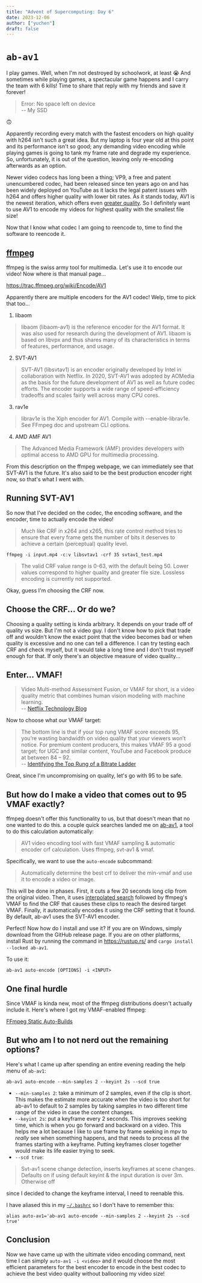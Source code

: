```yaml
---
title: "Advent of Supercomputing: Day 6"
date: 2023-12-06
author: ["yuchen"]
draft: false
---
```


# `ab-av1`

I play games.  Well, when I'm not destroyed by schoolwork, at least 😭  And sometimes while playing
games, a spectacular game happens and I carry the team with 6 kills!  Time to share that reply with
my friends and save it forever!

> Error: No space left on device  
> -- My SSD

🙃

Apparently recording every match with the fastest encoders on high quality with h264 isn't such a
great idea.  But my laptop is four year old at this point and its performance isn't so good; any
demanding video encoding while playing games is going to tank my frame rate and degrade my
experience.  So, unfortunately, it is out of the question, leaving only re-encoding afterwards as an
option.

Newer video codecs has long been a thing; VP9, a free and patent unencumbered codec,
had been released since ten years ago on and has been widely deployed on YouTube as it lacks the
legal patent issues with h264 and offers higher quality with lower bit rates.  As it stands today,
AV1 is the newest iteration, which offers even [greater quality](https://engineering.fb.com/2018/04/10/video-engineering/av1-beats-x264-and-libvpx-vp9-in-practical-use-case/).  So I definitely want to use AV1 to encode my videos for highest quality with the
smallest file size!

Now that I know what codec I am going to reencode to, time to find the software to reencode it.

## [ffmpeg](https://en.wikipedia.org/wiki/FFmpeg)

ffmpeg is the swiss army tool for multimedia.  Let's use it to encode our video!  Now where is that
manual page...

<https://trac.ffmpeg.org/wiki/Encode/AV1>

Apparently there are multiple encoders for the AV1 codec!  Welp, time to pick that too...

1. libaom
> libaom (libaom-av1) is the reference encoder for the AV1 format. It was also used for research
> during the development of AV1. libaom is based on libvpx and thus shares many of its
> characteristics in terms of features, performance, and usage.
2. SVT-AV1
> SVT-AV1 (libsvtav1) is an encoder originally developed by Intel in collaboration with Netflix.
> In 2020, SVT-AV1 was adopted by AOMedia as the basis for the future development of AV1 as well as
> future codec efforts. The encoder supports a wide range of speed-efficiency tradeoffs and scales
> fairly well across many CPU cores.
3. rav1e
>  librav1e is the Xiph encoder for AV1. Compile with --enable-librav1e. See ​FFmpeg doc and ​upstream CLI options.
4. AMD AMF AV1
> The Advanced Media Framework (AMF) provides developers with optimal access to AMD GPU for
> multimedia processing.

From this description on the ffmpeg webpage, we can immediately see that SVT-AV1 is the future.
It's also said to be the best production encoder right now, so that's what I went with.

## Running SVT-AV1

So now that I've decided on the codec, the encoding software, and the encoder, time to actually
encode the video!

> Much like CRF in x264 and x265, this rate control method tries to ensure that every frame gets the
> number of bits it deserves to achieve a certain (perceptual) quality level.

`ffmpeg -i input.mp4 -c:v libsvtav1 -crf 35 svtav1_test.mp4`

> The valid CRF value range is 0-63, with the default being 50. Lower values correspond to higher
> quality and greater file size. Lossless encoding is currently not supported.

Okay, guess I'm choosing the CRF now.

## Choose the CRF...  Or do we?

Choosing a quality setting is kinda arbitrary.  It depends on your trade off of quality vs size.
But I'm not a video guy.  I don't know how to pick that trade off and wouldn't know the exact point
that the video becomes bad or when quality is excessive and no one can tell a difference.  I can try
testing each CRF and check myself, but it would take a long time and I don't trust myself enough for
that.  If only there's an objective measure of video quality...

## Enter... VMAF!

> Video Multi-method Assessment Fusion, or VMAF for short, is a video quality metric that combines
> human vision modeling with machine learning.  
> -- [Netflix Technology Blog](https://netflixtechblog.com/vmaf-the-journey-continues-44b51ee9ed12)

Now to choose what our VMAF target:

> The bottom line is that if your top rung VMAF score exceeds 95, you’re wasting bandwidth on video
> quality that your viewers won’t notice. For premium content producers, this makes VMAF 95 a good
> target; for UGC and similar content, YouTube and Facebook produce at between 84 – 92.  
> -- [Identifying the Top Rung of a Bitrate Ladder](https://ottverse.com/top-rung-of-encoding-bitrate-ladder-abr-video-streaming/)

Great, since I'm uncompromising on quality, let's go with 95 to be safe.

## But how do I make a video that comes out to 95 VMAF exactly?

ffmpeg doesn't offer this functionality to us, but that doesn't mean that no one wanted to do this.
a couple quick searches landed me on [ab-av1](https://github.com/alexheretic/ab-av1), a tool to do
this calculation automatically:

> AV1 video encoding tool with fast VMAF sampling & automatic encoder crf calculation. Uses ffmpeg,
> svt-av1 & vmaf.

Specifically, we want to use the `auto-encode` subcommand:

> Automatically determine the best crf to deliver the min-vmaf and use it to encode a video or
> image.

This will be done in phases.  First, it cuts a few 20 seconds long clip from the original video.
Then, it uses [interpolated search](https://en.wikipedia.org/wiki/Interpolation_search) followed by
ffmpeg's VMAF to find the CRF that causes these clips to reach the desired target VMAF.  Finally, it
automatically encodes it using the CRF setting that it found.  By default, ab-av1 uses the SVT-AV1
encoder.

Perfect!  Now how do I install and use it?  If you are on Windows, simply download from the GitHub
release page.  If you are on other platforms, install Rust by running the command in
<https://rustup.rs/> and `cargo install --locked ab-av1`.

To use it:

`ab-av1 auto-encode [OPTIONS] -i <INPUT>`

## One final hurdle

Since VMAF is kinda new, most of the ffmpeg distributions doesn't actually include it.  Here's where
I got my VMAF-enabled ffmpeg:

[FFmpeg Static Auto-Builds](https://github.com/BtbN/FFmpeg-Builds/releases/tag/latest)

 ## But who am I to not nerd out the remaining options?

Here's what I came up after spending an entire evening reading the help menu of `ab-av1`:

`ab-av1 auto-encode --min-samples 2 --keyint 2s --scd true`

- `--min-samples 2`: take a minimum of 2 samples, even if the clip is short.  This makes the
  estimate more accurate when the video is too short for ab-av1 to default to 2 samples by taking
  samples in two different time range of the video in case the content changes.
- `--keyint 2s`: put a keyframe every 2 seconds.  This improves seeking time, which is when you go
  forward and backward on a video.  This helps me a lot because I like to use frame by frame seeking
  in mpv to _really_ see when something happens, and that needs to process all the frames starting
  with a keyframe.  Putting keyframes closer together would make its life easier trying to seek.
- `--scd true`:
> Svt-av1 scene change detection, inserts keyframes at scene changes. Defaults on if using default
> keyint & the input duration is over 3m. Otherwise off

  since I decided to change the keyframe interval, I need to reenable this.

I have aliased this in my [`~/.bashrc`](https://git.duckduckwhale.com/DuckDuckWhale/dotfiles/src/branch/main/auto/bash/bash)
so I don't have to remember this:

`alias auto-av1='ab-av1 auto-encode --min-samples 2 --keyint 2s --scd true'`

## Conclusion

Now we have came up with the ultimate video encoding command, next time I can simply `auto-av1 -i
<video>` and it would choose the most efficient parameters for the best encoder to encode in the
best codec to achieve the best video quality without ballooning my video size!
